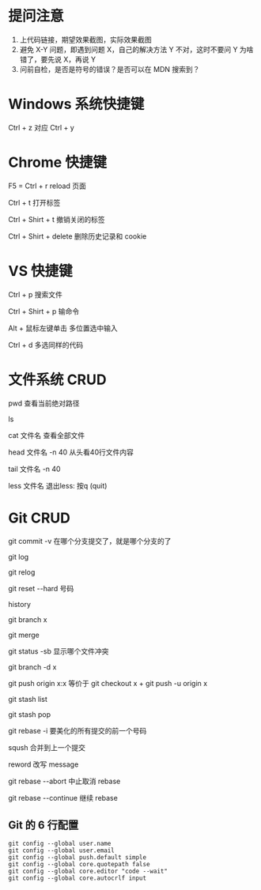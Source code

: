 # 提问注意

1. 上代码链接，期望效果截图，实际效果截图
2. 避免 X-Y 问题，即遇到问题 X，自己的解决方法 Y 不对，这时不要问 Y 为啥错了，要先说 X，再说 Y
3. 问前自检，是否是符号的错误？是否可以在 MDN 搜索到？



# Windows 系统快捷键

Ctrl + z 对应 Ctrl + y



# Chrome 快捷键

F5 = Ctrl + r  reload 页面

Ctrl + t 打开标签

Ctrl + Shirt + t 撤销关闭的标签

Ctrl + Shirt + delete 删除历史记录和 cookie



# VS 快捷键

Ctrl + p 搜索文件

Ctrl + Shirt + p 输命令

Alt + 鼠标左键单击 多位置选中输入

Ctrl + d 多选同样的代码

# 文件系统 CRUD

pwd 查看当前绝对路径

ls

cat 文件名 查看全部文件

head 文件名 -n 40 从头看40行文件内容

tail 文件名 -n 40

less 文件名 退出less: 按q (quit)



# Git CRUD

git commit -v 在哪个分支提交了，就是哪个分支的了

git log

git relog

git reset --hard 号码

history

git branch x

git merge

git status -sb 显示哪个文件冲突

git branch -d x

git push origin x:x  等价于 git checkout x + git push -u origin x

git stash list

git stash pop

git rebase -i 要美化的所有提交的前一个号码

   sqush 合并到上一个提交

   reword 改写 message

git rebase --abort 中止取消 rebase

git rebase --continue 继续 rebase

##  Git 的 6 行配置

```
git config --global user.name
git config --global user.email
git config --global push.default simple
git config --global core.quotepath false
git config --global core.editor "code --wait"
git config --global core.autocrlf input
```

